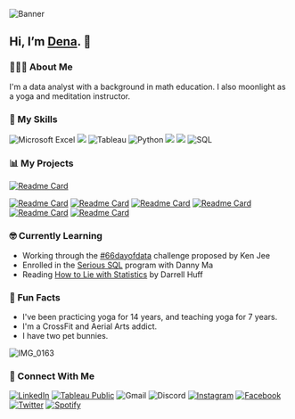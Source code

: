 ![Banner](https://user-images.githubusercontent.com/84096042/137606063-660a7063-de2a-48c3-9ebe-400ed642ccf2.png)

## Hi, I’m [Dena](https://www.denacoduri.com). 👋  

### 💁🏻‍♀️ About Me
I'm a data analyst with a background in math education. 
I also moonlight as a yoga and meditation instructor.

### 🤖 My Skills
![Microsoft Excel](https://img.shields.io/badge/Microsoft_Excel-217346?style=for-the-badge&logo=microsoft-excel&logoColor=white) 
<img src="https://img.shields.io/badge/postgres-%23316192.svg?style=for-the-badge&logo=postgresql&logoColor=white">
![Tableau](https://img.shields.io/badge/Tableau-E97627?style=for-the-badge&logo=Tableau&logoColor=white) 
![Python](https://img.shields.io/badge/python-3670A0?style=for-the-badge&logo=python&logoColor=ffdd54)
<img src="https://img.shields.io/badge/pandas-%23150458.svg?style=for-the-badge&logo=pandas&logoColor=white">
<img src="https://img.shields.io/badge/numpy-%23013243.svg?style=for-the-badge&logo=numpy&logoColor=white">
![SQL](https://img.shields.io/badge/SQL-217346?style=for-the-badge&logo=microsoft-sql&logoColor=white) 
 
### 📊 My Projects

[![Readme Card](https://github-readme-stats.vercel.app/api/pin/?username=denacoduri&repo=murderdata)](https://github.com/denacoduri/murderdata)

[![Readme Card](https://github-readme-stats.vercel.app/api/pin/?username=denacoduri&repo=rockbuster)](https://github.com/denacoduri/rockbuster)
[![Readme Card](https://github-readme-stats.vercel.app/api/pin/?username=denacoduri&repo=silvertone)](https://github.com/denacoduri/silvertone)
[![Readme Card](https://github-readme-stats.vercel.app/api/pin/?username=denacoduri&repo=instacart)](https://github.com/denacoduri/instacart)
[![Readme Card](https://github-readme-stats.vercel.app/api/pin/?username=denacoduri&repo=gameco)](https://github.com/denacoduri/gameco)
[![Readme Card](https://github-readme-stats.vercel.app/api/pin/?username=denacoduri&repo=fluseason)](https://github.com/denacoduri/fluseason)
[![Readme Card](https://github-readme-stats.vercel.app/api/pin/?username=denacoduri&repo=healthco)](https://github.com/denacoduri/healthco)


### 🤓 Currently Learning
- Working through the [#66dayofdata](https://www.youtube.com/watch?v=qV_AlRwhI3I) challenge proposed by Ken Jee
- Enrolled in the [Serious SQL](https://www.datawithdanny.com/courses/serious-sql) program with Danny Ma
- Reading [How to Lie with Statistics](https://www.amazon.com/dp/0393310728?psc=1&ref=ppx_yo2_dt_b_product_details) by Darrell Huff

### 🦄 Fun Facts
- I've been practicing yoga for 14 years, and teaching yoga for 7 years.
- I'm a CrossFit and Aerial Arts addict.
- I have two pet bunnies.

![IMG_0163](https://user-images.githubusercontent.com/84096042/137608723-a30516bf-a637-4515-a296-e7ea79cf0eb4.jpg)

### 🤝 Connect With Me
[![LinkedIn](https://img.shields.io/badge/linkedin-%230077B5.svg?style=for-the-badge&logo=linkedin&logoColor=white)](https://www.linkedin.com/in/denacoduri/)
[![Tableau Public](https://img.shields.io/badge/Tableau_Public-%232C2D72.svg?style=for-the-badge&logo=Tableau&&logoColor=white)](https://public.tableau.com/app/profile/denacoduri)
![Gmail](https://img.shields.io/badge/denacoduri@gmail.com-D14836?style=for-the-badge&logo=gmail&logoColor=white) 
![Discord](https://img.shields.io/badge/Discord_denacoduri_1398-7289DA?style=for-the-badge&logo=discord&logoColor=white) 
[![Instagram](https://img.shields.io/badge/Instagram-%23E4405F.svg?style=for-the-badge&logo=Instagram&logoColor=white)](https://www.instagram.com/denacoduri/) 
[![Facebook](https://img.shields.io/badge/facebook-%2314354C.svg?style=for-the-badge&logo=Facebook&logoColor=white)](https://www.facebook.com/denacoduri/) 
[![Twitter](https://img.shields.io/badge/Twitter-1DA1F2?style=for-the-badge&logo=Twitter&logoColor=white)](https://twitter.com/denacoduri)
[![Spotify](https://img.shields.io/badge/spotify-%2314354C.svg?style=for-the-badge&logo=Spotify&logoColor=white)](https://open.spotify.com/user/willowny?si=00096f3cc41e49e1)





<!--
**denacoduri/denacoduri** is a ✨ _special_ ✨ repository because its `README.md` (this file) appears on your GitHub profile.

Here are some ideas to get you started:

- 🔭 I’m currently working on ...
- 🌱 I’m currently learning ...
- 👯 I’m looking to collaborate on ...
- 🤔 I’m looking for help with ...
- 💬 Ask me about ...
- 📫 How to reach me: ...
- 😄 Pronouns: ...
- ⚡ Fun fact: ...
-->
